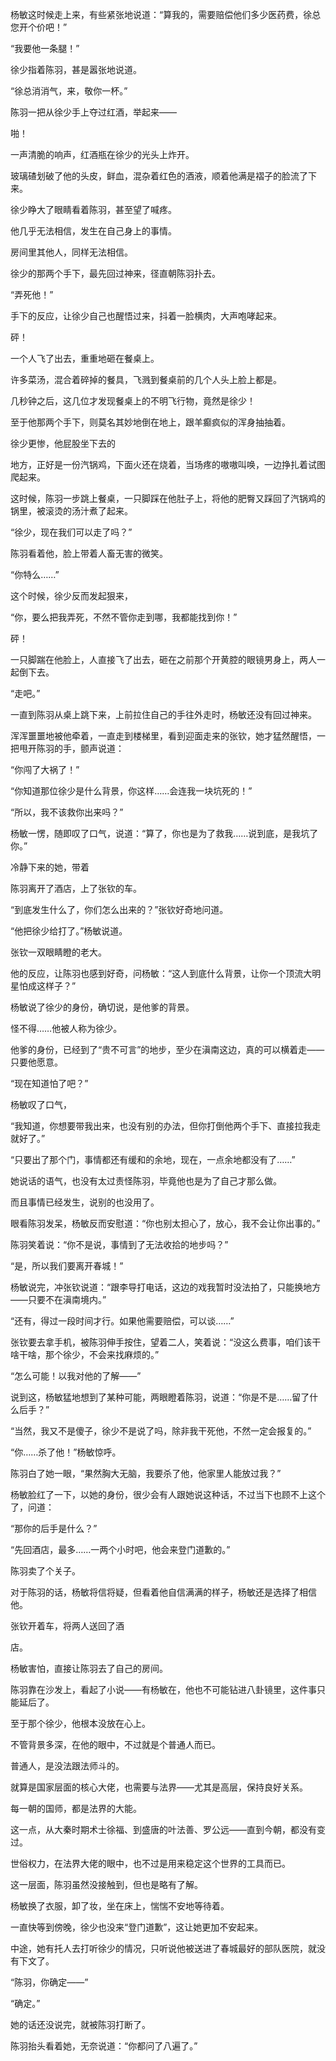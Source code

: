 杨敏这时候走上来，有些紧张地说道：“算我的，需要赔偿他们多少医药费，徐总您开个价吧！”

“我要他一条腿！”

徐少指着陈羽，甚是嚣张地说道。

“徐总消消气，来，敬你一杯。”

陈羽一把从徐少手上夺过红酒，举起来——

啪！

一声清脆的响声，红酒瓶在徐少的光头上炸开。

玻璃碴划破了他的头皮，鲜血，混杂着红色的酒液，顺着他满是褶子的脸流了下来。

徐少睁大了眼睛看着陈羽，甚至望了喊疼。

他几乎无法相信，发生在自己身上的事情。

房间里其他人，同样无法相信。

徐少的那两个手下，最先回过神来，径直朝陈羽扑去。

“弄死他！”

手下的反应，让徐少自己也醒悟过来，抖着一脸横肉，大声咆哮起来。

砰！

一个人飞了出去，重重地砸在餐桌上。

许多菜汤，混合着碎掉的餐具，飞溅到餐桌前的几个人头上脸上都是。

几秒钟之后，这几位才发现餐桌上的不明飞行物，竟然是徐少！

至于他那两个手下，则莫名其妙地倒在地上，跟羊癫疯似的浑身抽抽着。

徐少更惨，他屁股坐下去的

地方，正好是一份汽锅鸡，下面火还在烧着，当场疼的嗷嗷叫唤，一边挣扎着试图爬起来。

这时候，陈羽一步跳上餐桌，一只脚踩在他肚子上，将他的肥臀又踩回了汽锅鸡的锅里，被滚烫的汤汁煮了起来。

“徐少，现在我们可以走了吗？”

陈羽看着他，脸上带着人畜无害的微笑。

“你特么……”

这个时候，徐少反而发起狠来，

“你，要么把我弄死，不然不管你走到哪，我都能找到你！”

砰！

一只脚踹在他脸上，人直接飞了出去，砸在之前那个开黄腔的眼镜男身上，两人一起倒下去。

“走吧。”

一直到陈羽从桌上跳下来，上前拉住自己的手往外走时，杨敏还没有回过神来。

浑浑噩噩地被他牵着，一直走到楼梯里，看到迎面走来的张钦，她才猛然醒悟，一把甩开陈羽的手，颤声说道：

“你闯了大祸了！”

“你知道那位徐少是什么背景，你这样……会连我一块坑死的！”

“所以，我不该救你出来吗？”

杨敏一愣，随即叹了口气，说道：“算了，你也是为了救我……说到底，是我坑了你。”

冷静下来的她，带着

陈羽离开了酒店，上了张钦的车。

“到底发生什么了，你们怎么出来的？”张钦好奇地问道。

“他把徐少给打了。”杨敏说道。

张钦一双眼睛瞪的老大。

他的反应，让陈羽也感到好奇，问杨敏：“这人到底什么背景，让你一个顶流大明星怕成这样子？”

杨敏说了徐少的身份，确切说，是他爹的背景。

怪不得……他被人称为徐少。

他爹的身份，已经到了“贵不可言”的地步，至少在滇南这边，真的可以横着走——只要他愿意。

“现在知道怕了吧？”

杨敏叹了口气，

“我知道，你想要带我出来，也没有别的办法，但你打倒他两个手下、直接拉我走就好了。”

“只要出了那个门，事情都还有缓和的余地，现在，一点余地都没有了……”

她说话的语气，也没有太过责怪陈羽，毕竟他也是为了自己才那么做。

而且事情已经发生，说别的也没用了。

眼看陈羽发呆，杨敏反而安慰道：“你也别太担心了，放心，我不会让你出事的。”

陈羽笑着说：“你不是说，事情到了无法收拾的地步吗？”

“是，所以我们要离开春城！”

杨敏说完，冲张钦说道：“跟李导打电话，这边的戏我暂时没法拍了，只能换地方——只要不在滇南境内。”

“还有，得过一段时间才行。如果他需要赔偿，可以谈……”

张钦要去拿手机，被陈羽伸手按住，望着二人，笑着说：“没这么费事，咱们该干啥干啥，那个徐少，不会来找麻烦的。”

“怎么可能！以我对他的了解——”

说到这，杨敏猛地想到了某种可能，两眼瞪着陈羽，说道：“你是不是……留了什么后手？”

“当然，我又不是傻子，徐少不是说了吗，除非我干死他，不然一定会报复的。”

“你……杀了他！”杨敏惊呼。

陈羽白了她一眼，“果然胸大无脑，我要杀了他，他家里人能放过我？”

杨敏脸红了一下，以她的身份，很少会有人跟她说这种话，不过当下也顾不上这个了，问道：

“那你的后手是什么？”

“先回酒店，最多……一两个小时吧，他会来登门道歉的。”

陈羽卖了个关子。

对于陈羽的话，杨敏将信将疑，但看着他自信满满的样子，杨敏还是选择了相信他。

张钦开着车，将两人送回了酒

店。

杨敏害怕，直接让陈羽去了自己的房间。

陈羽靠在沙发上，看起了小说——有杨敏在，他也不可能钻进八卦镜里，这件事只能延后了。

至于那个徐少，他根本没放在心上。

不管背景多深，在他的眼中，不过就是个普通人而已。

普通人，是没法跟法师斗的。

就算是国家层面的核心大佬，也需要与法界——尤其是高层，保持良好关系。

每一朝的国师，都是法界的大能。

这一点，从大秦时期术士徐福、到盛唐的叶法善、罗公远——直到今朝，都没有变过。

世俗权力，在法界大佬的眼中，也不过是用来稳定这个世界的工具而已。

这一层面，陈羽虽然没接触到，但也是略有了解。

杨敏换了衣服，卸了妆，坐在床上，惴惴不安地等待着。

一直快等到傍晚，徐少也没来“登门道歉”，这让她更加不安起来。

中途，她有托人去打听徐少的情况，只听说他被送进了春城最好的部队医院，就没有下文了。

“陈羽，你确定——”

“确定。”

她的话还没说完，就被陈羽打断了。

陈羽抬头看着她，无奈说道：“你都问了八遍了。”
